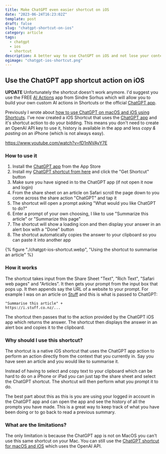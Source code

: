 ```yaml
---
title: Make ChatGPT even easier shortcut on iOS
date: "2023-06-24T16:23:02Z"
template: post
draft: false
slug: "chatgpt-shortcut-on-ios"
category: article
tags:
  - chatgpt
  - ios
  - shortcut
description: A better way to use ChatGPT on iOS and not lose your context using this shortcut.
ogimage: "chatgpt-ios-shortcut.png"
---
```


## Use the ChatGPT app shortcut action on iOS

**UPDATE**
Unfortunately the shortcut doesn't work anymore. I'd suggest you use the FREE [AI Actions](https://apps.apple.com/nz/app/ai-actions-for-shortcuts/id6465250302) app from Sindre Sorhus which will allow you to build your own custom AI actions in Shortcuts or the official [ChatGPT app](https://apps.apple.com/us/app/chatgpt/id6448311069).

Previously I wrote about [how to use ChatGPT on macOS and iOS using Shortcuts](/articles/chatgpt-macos-ios-using-shortcuts). I've now created a iOS Shortcut that uses the [ChatGPT app](https://chatgpt.com) and it's shortcut action to do your bidding. This means you don't need to create an OpenAI API key to use it, history is available in the app and less _copy & pasting_ on an iPhone (which is not always easy).

https://www.youtube.com/watch?v=fD1nNVAyY7E

### How to use it

1. Install the [ChatGPT app](https://apps.apple.com/us/app/chatgpt/id6448311069) from the App Store
2. Install my [ChatGPT shortcut from here](https://www.icloud.com/shortcuts/34ad5973ed41401bab872a407e324da1) and click the "Get Shortcut" button
3. Make sure you have signed in to the ChatGPT app (if not open it now and login)
4. From the share sheet on an article on Safari scroll the page down to you come across the share action "ChatGPT" and tap it
5. The shortcut will open a prompt asking "What would you like ChatGPT to do?"
6. Enter a prompt of your own choosing, I like to use "Summarize this article" or "Summarize this page"
7. The shortcut will show a loading icon and then display your answer in an alert box with a "Done" button
8. The shortcut automatically copies the answer to your clipboard so you can paste it into another app

{% figure "./chatgpt-ios-shortcut.webp", "Using the shortcut to summarise an article" %}

### How it works

The shortcut takes input from the Share Sheet "Text", "Rich Text", "Safari web pages" and "Articles". It then gets your prompt from the input box that pops up. It then appends say the URL of a website to your prompt. For example I was on an article on [Stuff](https://i.stuff.co.nz/national/education/300847887/chatgpt-how-teachers-are-bringing-ai-tech-into-the-classroom) and this is what is passed to ChatGPT:

```text
"Summarise this article" +
https://i.stuff.co.nz/...
```

The shortcut then passes that to the action provided by the ChatGPT iOS app which returns the answer. The shortcut then displays the answer in an alert box and copies it to the clipboard.

### Why should I use this shortcut?

The shortcut is a native iOS shortcut that uses the ChatGPT app action to perform an action directly from the context that you currently in. Say you have seen an article and you would like to summarise it.

Instead of having to select and copy text to your clipboard which can be hard to do on a iPhone or iPad you can just tap the share sheet and select the ChatGPT shortcut. The shortcut will then perform what you prompt it to do.

The best part about this as this is you are using your logged in account in the ChatGPT app and can open the app and see the history of all the prompts you have made. This is a great way to keep track of what you have been doing or to go back to read a previous summary.

### What are the limitations?

The only limitation is because the ChatGPT app is not on MacOS you can't use this same shortcut on your Mac. You can still use the [ChatGPT shortcut for macOS and iOS](/articles/chatgpt-macos-ios-using-shortcuts) which uses the OpenAI API.
